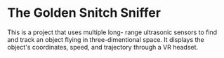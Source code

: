 # The Golden Snitch Sniffer

This is a project that uses multiple long-
range ultrasonic sensors to find and track
an object flying in three-dimentional space.
It displays the object's coordinates,
speed, and trajectory through a VR headset.
